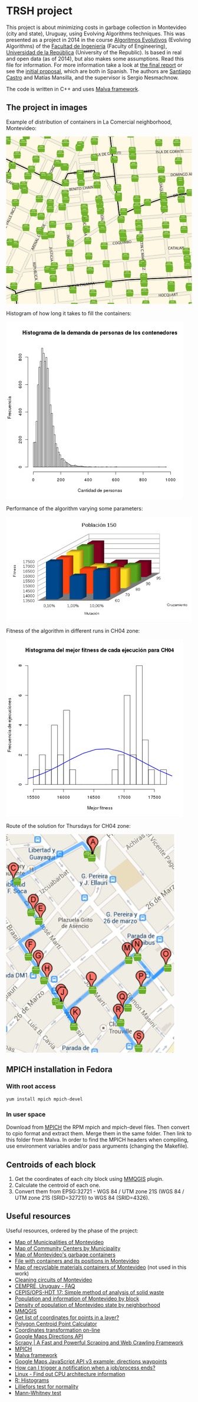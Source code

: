 # TRSH project

This project is about minimizing costs in garbage collection in Montevideo (city and state), Uruguay, using Evolving Algorithms techniques. This was presented as a project in 2014 in the course [Algoritmos Evolutivos](http://www.fing.edu.uy/inco/cursos/evolutivos) (Evolving Algorithms) of the [Facultad de Ingeniería](http://www.fing.edu.uy) (Faculty of Engineering), [Universidad de la República](http://www.udelar.edu.uy) (University of the Republic). Is based in real and open data (as of 2014), but also makes some assumptions. Read this file for information. For more information take a look at [the final report](Informe.pdf) or see the [initial proposal](Propuesta.pdf), which are both in Spanish. The authors are [Santiago Castro](https://github.com/bryant1410) and Matías Mansilla, and the supervisor is Sergio Nesmachnow.

The code is written in C++ and uses [Malva framework](https://themalvaproject.github.io/).

## The project in images

Example of distribution of containers in La Comercial neighborhood, Montevideo:

![Example of distribution of containers in La Comercial neighborhood, Montevideo](img/contenedores_ejemplo.png)

Histogram of how long it takes to fill the containers:

![Histogram of how long it takes to fill the containers](img/demanda_histograma.png)

Performance of the algorithm varying some parameters:

![Performance of the algorithm varying some parameters](img/poblacion_150.png)

Fitness of the algorithm in different runs in CH04 zone:

![Fitness of the algorithm in different runs in CH04 zone](img/fitness_ch04_histograma.png)

Route of the solution for Thursdays for CH04 zone:

![Route of the solution for Thursdays for CH04 zone](img/ejemplo_jueves_ch04.png)

## MPICH installation in Fedora

### With root access

```bash
yum install mpich mpich-devel
```

### In user space

Download from [MPICH](https://www.mpich.org/) the RPM mpich and mpich-devel files. Then convert to cpio format and extract them. Merge them in the same folder. Then link to this folder from Malva. In order to find the MPICH headers when compiling, use environment variables and/or pass arguments (changing the Makefile).

## Centroids of each block

1. Get the coordinates of each city block using [MMQGIS](http://michaelminn.com/linux/mmqgis/) plugin.
2. Calculate the centroid of each one.
3. Convert them from EPSG:32721 - WGS 84 / UTM zone 21S (WGS 84 / UTM zone 21S (SRID=32721)) to WGS 84 (SRID=4326).

## Useful resources

Useful resources, ordered by the phase of the project:

* [Map of Municipalities of Montevideo](http://municipios.montevideo.gub.uy/)
* [Map of Community Centers by Municipality](http://www.montevideo.gub.uy/institucional/centros-comunales)
* [Map of Montevideo's garbage containers](http://www.montevideo.gub.uy/contenedores-de-residuos-domiciliarios-y-sus-horarios-de-recoleccion)
* [File with containers and its positions in Montevideo](http://geoweb.montevideo.gub.uy/geoserver/imm/wms?service=WMS&version=1.1.0&request=GetMap&layers=imm:V_DF_CONTENEDORES_GEOM&styles=&bbox=559075.338431189,6134593.96516533,588125.66640065,6150393.65167756&width=606&height=330&srs=EPSG:32721&format=application%2Fatom%2Bxml)
* [Map of recyclable materials containers of Montevideo](http://www.montevideo.gub.uy/contenedores-para-clasificacion-de-residuos-secos-domiciliarios) (not used in this work)
* [Cleaning circuits of Montevideo](http://www.montevideo.gub.uy/file/5630/download)
* [CEMPRE, Uruguay - FAQ](http://www.cempre.org.uy/index.php?option=com_wrapper&view=wrapper&Itemid=86)
* [CEPIS/OPS-HDT 17: Simple method of analysis of solid waste](http://www.bvsde.paho.org/eswww/proyecto/repidisc/publica/hdt/hdt017.html)
* [Population and information of Montevideo by block](https://catalogodatos.gub.uy/dataset/poblacion-por-zona-censal-en-montevideo/resource/2b08ef46-c669-407a-b0f3-81d948d3fea3)
* [Density of population of Montevideo state by neighborhood](http://www.ine.gub.uy/mapas/mapas%20tematicos/densidad%20pobl%20xbarrios.pdf)
* [MMQGIS](http://michaelminn.com/linux/mmqgis/)
* [Get list of coordinates for points in a layer?](https://gis.stackexchange.com/questions/8844/get-list-of-coordinates-for-points-in-a-layer/8911#8911)
* [Polygon Centroid Point Calculator](http://easycalculation.com/area/polygon-centroid-point.php)
* [Coordinates transformation on-line](http://cs2cs.mygeodata.eu/)
* [Google Maps Directions API](https://developers.google.com/maps/documentation/directions/)
* [Scrapy | A Fast and Powerful Scraping and Web Crawling Framework](http://scrapy.org/)
* [MPICH](https://www.mpich.org/)
* [Malva framework](https://themalvaproject.github.io/)
* [Google Maps JavaScript API v3 example: directions waypoints](http://www.geocodezip.com/v3_directions_multipleWayPts_CustomMrkrsB.html)
* [How can I trigger a notification when a job/process ends?](https://superuser.com/questions/345447/how-can-i-trigger-a-notification-when-a-job-process-ends)
* [Linux - Find out CPU architecture information](http://www.cyberciti.biz/faq/lscpu-command-find-out-cpu-architecture-information/)
* [R: Histograms](https://stat.ethz.ch/R-manual/R-devel/library/graphics/html/hist.html)
* [Lilliefors test for normality](http://in-silico.net/tools/statistics/lillieforstest)
* [Mann-Whitney test](http://www.uv.es/ceaces/scrips/tablas/M-W0.htm)
